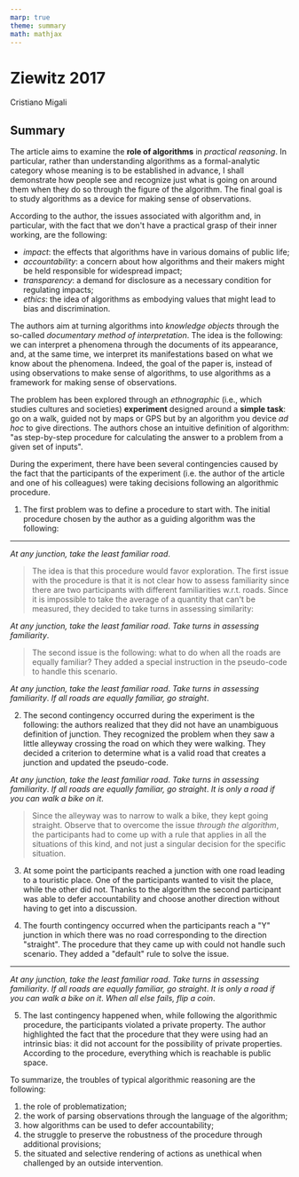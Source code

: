 ```yaml
---
marp: true
theme: summary
math: mathjax
---
```

# Ziewitz 2017

<div class="author">

Cristiano Migali

</div>

## Summary

The article aims to examine the **role of algorithms** in _practical reasoning_. In particular, rather than understanding algorithms as a formal-analytic category whose meaning is to be established in advance, I shall demonstrate how people see and recognize just what is going on around them when they do so through the figure of the algorithm. The final goal is to study algorithms as a device for making sense of observations.

According to the author, the issues associated with algorithm and, in particular, with the fact that we don't have a practical grasp of their inner working, are the following:
- _impact_: the effects that algorithms have in various domains of public life;
- _accountability_: a concern about how algorithms and their makers might be held responsible for widespread impact;
- _transparency_: a demand for disclosure as a necessary condition for regulating impacts;
- _ethics_: the idea of algorithms as embodying values that might lead to bias and discrimination.

The authors aim at turning algorithms into _knowledge objects_ through the so-called _documentary method of interpretation_.
The idea is the following: we can interpret a phenomena through the documents of its appearance, and, at the same time, we interpret its manifestations based on what we know about the phenomena.
Indeed, the goal of the paper is, instead of using observations to make sense of algorithms, to use algorithms as a framework for making sense of observations.

The problem has been explored through an _ethnographic_ (i.e., which studies cultures and societies) **experiment** designed around a **simple task**: go on a walk, guided not by maps or GPS but by an algorithm you device _ad hoc_ to give directions.
The authors chose an intuitive definition of algorithm: "as step-by-step procedure for calculating the answer to a problem from a given set of inputs". 

During the experiment, there have been several contingencies caused by the fact that the participants of the experiment (i.e. the author of the article and one of his colleagues) were taking decisions following an algorithmic procedure.

1. The first problem was to define a procedure to start with. The initial procedure chosen by the author as a guiding algorithm was the following:

---

<div class="centered-definition-expression">

_At any junction, take the least familiar road_.

</div>

> The idea is that this procedure would favor exploration.
The first issue with the procedure is that it is not clear how to assess familiarity since there are two participants with different familiarities w.r.t. roads. Since it is impossible to take the average of a quantity that can't be measured, they decided to take turns in assessing similarity:

<div class="centered-definition-expression">

_At any junction, take the least familiar road_.
_Take turns in assessing familiarity_.

</div>

> The second issue is the following: what to do when all the roads are equally familiar? They added a special instruction in the pseudo-code to handle this scenario.

<div class="centered-definition-expression">

_At any junction, take the least familiar road_.
_Take turns in assessing familiarity_.
_If all roads are equally familiar, go straight_.

</div>

2. The second contingency occurred during the experiment is the following: the authors realized that they did not have an unambiguous definition of junction. They recognized the problem when they saw a little alleyway crossing the road on which they were walking. They decided a criterion to determine what is a valid road that creates a junction and updated the pseudo-code.

<div class="centered-definition-expression">

_At any junction, take the least familiar road_.
_Take turns in assessing familiarity_.
_If all roads are equally familiar, go straight_.
_It is only a road if you can walk a bike on it_.

</div>

> Since the alleyway was to narrow to walk a bike, they kept going straight.
Observe that to overcome the issue _through the algorithm_, the participants had to come up with a rule that applies in all the situations of this kind, and not just a singular decision for the specific situation.

3. At some point the participants reached a junction with one road leading to a touristic place. One of the participants wanted to visit the place, while the other did not. Thanks to the algorithm the second participant was able to defer accountability and choose another direction without having to get into a discussion.

4. The fourth contingency occurred when the participants reach a "Y" junction in which there was no road corresponding to the direction "straight". The procedure that they came up with could not handle such scenario. They added a "default" rule to solve the issue.

---

<div class="centered-definition-expression">

_At any junction, take the least familiar road_.
_Take turns in assessing familiarity_.
_If all roads are equally familiar, go straight_.
_It is only a road if you can walk a bike on it_.
_When all else fails, flip a coin_.

</div>

5. The last contingency happened when, while following the algorithmic procedure, the participants violated a private property. The author highlighted the fact that the procedure that they were using had an intrinsic bias: it did not account for the possibility of private properties. According to the procedure, everything which is reachable is public space.

To summarize, the troubles of typical algorithmic reasoning are the following:
1. the role of problematization;
2. the work of parsing observations through the language of the algorithm;
3. how algorithms can be used to defer accountability;
4. the struggle to preserve the robustness of the procedure through additional provisions;
5. the situated and selective rendering of actions as unethical when challenged by an outside intervention.
